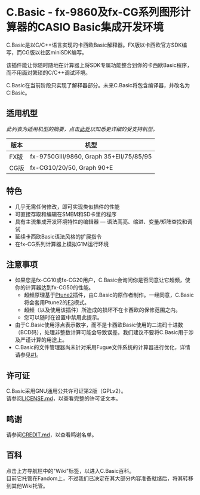 # C.Basic - fx-9860及fx-CG系列图形计算器的CASIO Basic集成开发环境

C.Basic是以C/C++语言实现的卡西欧Basic解释器。FX版以卡西欧官方SDK编写，而CG版以社区miniSDK编写。

该插件能让你随时随地在计算器上将SDK专属功能整合到你的卡西欧Basic程序，而不用面对繁琐的C/C++调试环境。

C.Basic在当前阶段只实现了解释器部分。未来C.Basic将包含编译器，并改名为C:Basic。

## 适用机型

_此列表为适用机型的摘要，点击[此处](https://cbasic.fandom.com/wiki/Tutorials/Installation)以知悉更详细的受支持机型。_

版本 | 机型
---  | ---
FX版 | fx-9750GIII/9860, Graph 35+EII/75/85/95
CG版 | fx-CG10/20/50, Graph 90+E

## 特色

* 几乎无需任何修改，即可实现类似插件的性能
* 可直接存取和编辑在SMEM和SD卡里的程序
* 具有主流集成开发环境特性的编辑器 — 语法高亮、缩进、变量/矩阵查找和调试
* 延续卡西欧Basic语法风格的扩展指令
* 在fx-CG系列计算器上模拟G1M运行环境

## 注意事项

* 如果您是fx-CG10或fx-CG20用户，C.Basic会询问你是否同意让它超频，使你的计算器达到fx-CG50的性能。
    * 超频原理基于[Ptune2](https://gitea.planet-casio.com/CalcLoverHK/Ftune-Ptune)插件，由C.Basic的原作者制作。一经同意，C.Basic将会套用Ptune2的[F3](https://gitea.planet-casio.com/CalcLoverHK/Ftune-Ptune/wiki/Ptune2#presets)模式。
    * 超频（以及使用该插件）所造成的损坏不在卡西欧的保修范围之内。
    * 您可以随时在设置中禁用此提示。
* 由于C.Basic使用浮点表示数字，而不是卡西欧Basic使用的二进码十进数（BCD码），处理非整数计算可能会导致误差。我们建议不要将C.Basic用于涉及严谨计算的用途上。
* C.Basic的文件管理器尚未针对采用Fugue文件系统的计算器进行优化，详情请参见[#1](https://gitea.planet-casio.com/CalcLoverHK/C.Basic/issues/1)。

## 许可证

C.Basic采用GNU通用公共许可证第2版（GPLv2）。  
请参阅[LICENSE.md](LICENSE.md)，以查看完整的许可证文本。

## 鸣谢

请参阅[CREDIT.md](CREDIT.md)，以查看鸣谢名单。

## 百科

点击上方导航栏中的"Wiki"标签，以进入C.Basic百科。  
目前它托管在Fandom上，不过我们已决定在其大部分内容准备就绪后，将其转移到其他Wiki托管。